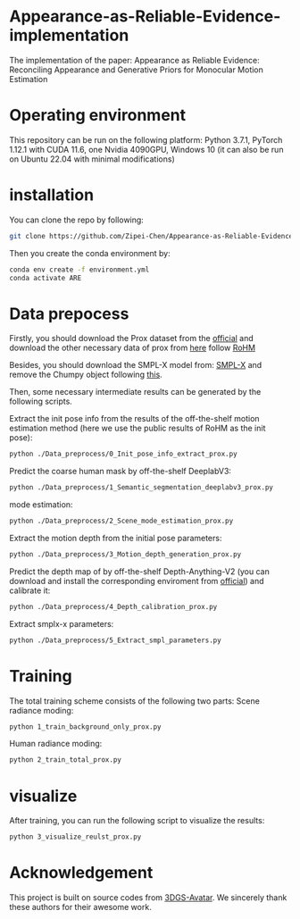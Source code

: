 # Appearance-as-Reliable-Evidence-implementation
The implementation of the paper: Appearance as Reliable Evidence: Reconciling Appearance and Generative Priors for Monocular Motion Estimation

# Operating environment
This repository can be run on the following platform:
Python 3.7.1, PyTorch 1.12.1 with CUDA 11.6, one Nvidia 4090GPU, Windows 10 (it can also be run on Ubuntu 22.04 with minimal modifications)

# installation

You can clone the repo by following:
```bash
git clone https://github.com/Zipei-Chen/Appearance-as-Reliable-Evidence-implementation.git
```

Then you create the conda environment by:

```bash
conda env create -f environment.yml
conda activate ARE
```

# Data prepocess 

Firstly, you should download the Prox dataset from the <a href="https://prox.is.tue.mpg.de/" target="_blank">official</a>
and download the other necessary data of prox from <a href="https://drive.google.com/file/d/1NY22JwWsyaGudhWnWYnVgeIYQtlZyZWQ/view" target="_blank">here</a> follow <a href="https://github.com/sanweiliti/RoHM" target="_blank">RoHM</a>

Besides, you should download the SMPL-X model from: <a href="https://smpl-x.is.tue.mpg.de/index.html" target="_blank">SMPL-X</a> and remove the Chumpy object following <a href="https://github.com/vchoutas/smplx/tree/main/tools" target="_blank">this</a>.

Then, some necessary intermediate results can be generated by the following scripts.

Extract the init pose info from the results of the off-the-shelf motion estimation method (here we use the public results of RoHM as the init pose):
```bash
python ./Data_preprocess/0_Init_pose_info_extract_prox.py
```

Predict the coarse human mask by off-the-shelf DeeplabV3:
```bash
python ./Data_preprocess/1_Semantic_segmentation_deeplabv3_prox.py
```
mode estimation:
```bash
python ./Data_preprocess/2_Scene_mode_estimation_prox.py
```
Extract the motion depth from the initial pose parameters:
```bash
python ./Data_preprocess/3_Motion_depth_generation_prox.py
```

Predict the depth map of by off-the-shelf Depth-Anything-V2 (you can download and install the corresponding enviroment from <a href="https://github.com/DepthAnything/Depth-Anything-V2" target="_blank">official</a>) and calibrate it:
```bash
python ./Data_preprocess/4_Depth_calibration_prox.py
```

Extract smplx-x parameters:
```bash
python ./Data_preprocess/5_Extract_smpl_parameters.py  
```

# Training
The total training scheme consists of the following two parts:
Scene radiance moding:
```bash
python 1_train_background_only_prox.py
```

Human radiance moding:
```bash
python 2_train_total_prox.py
```

# visualize
After training, you can run the following script to visualize the results:
```bash
python 3_visualize_reulst_prox.py
```


# Acknowledgement

This project is built on source codes from <a href="https://github.com/mikeqzy/3dgs-avatar-release" target="_blank">3DGS-Avatar</a>. We sincerely thank these authors for their awesome work.



